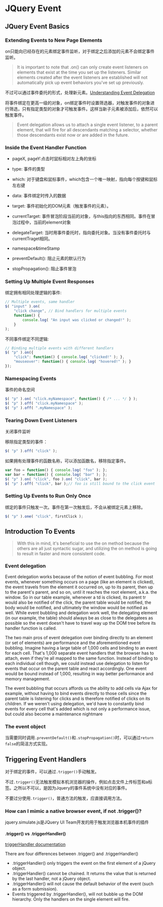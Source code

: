 # JQuery Event

## JQuery Event Basics

### Extending Events to New Page Elements

on只能向已经存在的元素绑定事件监听，对于绑定之后添加的元素不会绑定事件监听。

> It is important to note that .on() can only create event listeners on elements that exist at the time you set up the listeners. Similar elements created after the event listeners are established will not automatically pick up event behaviors you've set up previously.

不过可以通过事件委托的形式，处理新元素。[Understanding Event Delegation](https://learn.jquery.com/events/event-delegation/)

将事件绑定在更高一级的对象，on绑定事件时设置筛选器，对触发事件的对象进行筛选，只有指定类型的对象才可触发事件。这样当新子元素被添加后，依然可以触发事件。

> Event delegation allows us to attach a single event listener, to a parent element, that will fire for all descendants matching a selector, whether those descendants exist now or are added in the future.

### Inside the Event Handler Function

- pageX, pageY:点击时鼠标相对左上角的坐标

- type: 事件的类型

- which: 对于键盘和鼠标事件，which包含一个唯一映射，指向每个按键和鼠标左右键

- data: 事件绑定时传入的数据

- target: 事件初始化的DOM元素（触发事件的元素）。

- currentTarget: 事件冒泡阶段当前的对象，与this指向的东西相同。事件在冒泡过程中，当前的element对象

- delegateTarget: 当时用事件委托时，指向委托对象。当没有事件委托时与currentTraget相同。

- namespace&timeStamp

- preventDefault(): 阻止元素的默认行为

- stopPropagation(): 阻止事件冒泡

### Setting Up Multiple Event Responses

绑定拥有相同处理逻辑的事件:

```js
// Multiple events, same handler
$( "input" ).on(
    "click change", // Bind handlers for multiple events
    function() {
        console.log( "An input was clicked or changed!" );
    }
);
```

不同事件绑定不同逻辑:

```js
// Binding multiple events with different handlers
$( "p" ).on({
    "click": function() { console.log( "clicked!" ); },
    "mouseover": function() { console.log( "hovered!" ); }
});
```

### Namespacing Events

事件的命名空间

```js
$( "p" ).on( "click.myNamespace", function() { /* ... */ } );
$( "p" ).off( "click.myNamespace" );
$( "p" ).off( ".myNamespace" );
```

### Tearing Down Event Listeners

关闭事件监听

移除指定类型的事件：

```js
$( "p" ).off( "click" );
```

如果拥有处理事件的函数名称，可以添加函数名，移除指定事件。

```js
var foo = function() { console.log( "foo" ); };
var bar = function() { console.log( "bar" ); };
$( "p" ).on( "click", foo ).on( "click", bar );
$( "p" ).off( "click", bar );// foo is still bound to the click event
```

### Setting Up Events to Run Only Once

绑定的事件只触发一次。事件在第一次触发后，不会从被绑定元素上移除。

```js
$( "p" ).one( "click", firstClick );
```


## Introduction To Events

> With this in mind, it's beneficial to use the on method because the others are all just syntactic sugar, and utilizing the on method is going to result in faster and more consistent code.

### Event delegation

Event delegation works because of the notion of event bubbling. For most events, whenever something occurs on a page (like an element is clicked), the event travels from the element it occurred on, up to its parent, then up to the parent's parent, and so on, until it reaches the root element, a.k.a. the window. So in our table example, whenever a td is clicked, its parent tr would also be notified of the click, the parent table would be notified, the body would be notified, and ultimately the window would be notified as well. While event bubbling and delegation work well, the delegating element (in our example, the table) should always be as close to the delegatees as possible so the event doesn't have to travel way up the DOM tree before its handler function is called.

The two main pros of event delegation over binding directly to an element (or set of elements) are performance and the aforementioned event bubbling. Imagine having a large table of 1,000 cells and binding to an event for each cell. That's 1,000 separate event handlers that the browser has to attach, even if they're all mapped to the same function. Instead of binding to each individual cell though, we could instead use delegation to listen for events that occur on the parent table and react accordingly. One event would be bound instead of 1,000, resulting in way better performance and memory management.

The event bubbling that occurs affords us the ability to add cells via Ajax for example, without having to bind events directly to those cells since the parent table is listening for clicks and is therefore notified of clicks on its children. If we weren't using delegation, we'd have to constantly bind events for every cell that's added which is not only a performance issue, but could also become a maintenance nightmare

### The event object

当需要同时调用`.preventDefault()`和`.stopPropagation()`时，可以通过`return false`的简洁方式实现。

## Triggering Event Handlers

对于绑定的事件，可以通过`.trigger()`手动触发。

不过`.trigger()`无法触发模拟本机浏览器的操作，例如点击文件上传标签和a标签。之所以不可以，是因为Jquery的事件系统中没有对应的事件。

不要过分使用`.trigger()`，普通方法的触发，应直接调用方法。

### How can I mimic a native browser event, if not .trigger()?

jquery.simulate.js是JQuery UI Team开发的用于触发浏览器本机事件的插件

#### .trigger() vs .triggerHandler()

[triggerHandler documentation](https://api.jquery.com/triggerHandler/)

There are four differences between .trigger() and .triggerHandler()

- .triggerHandler() only triggers the event on the first element of a jQuery object.
- .triggerHandler() cannot be chained. It returns the value that is returned by the last handler, not a jQuery object.
- .triggerHandler() will not cause the default behavior of the event (such as a form submission).
- Events triggered by .triggerHandler(), will not bubble up the DOM hierarchy. Only the handlers on the single element will fire.